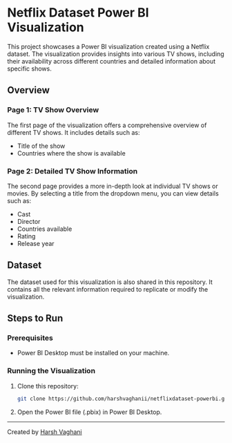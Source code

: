# Netflix Dataset Power BI Visualization

This project showcases a Power BI visualization created using a Netflix dataset. The visualization provides insights into various TV shows, including their availability across different countries and detailed information about specific shows.

## Overview

### Page 1: TV Show Overview
The first page of the visualization offers a comprehensive overview of different TV shows. It includes details such as:
- Title of the show
- Countries where the show is available

### Page 2: Detailed TV Show Information
The second page provides a more in-depth look at individual TV shows or movies. By selecting a title from the dropdown menu, you can view details such as:
- Cast
- Director
- Countries available
- Rating
- Release year

## Dataset
The dataset used for this visualization is also shared in this repository. It contains all the relevant information required to replicate or modify the visualization.

## Steps to Run

### Prerequisites
- Power BI Desktop must be installed on your machine.

### Running the Visualization
1. Clone this repository:
   ```bash
   git clone https://github.com/harshvaghanii/netflixdataset-powerbi.git
   ```
2. Open the Power BI file (.pbix) in Power BI Desktop.


---

Created by [Harsh Vaghani](https://github.com/harshvaghanii)
